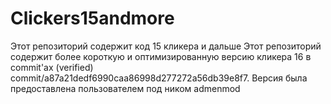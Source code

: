 # Clickers15andmore
Этот репозиторий содержит код 15 кликера и дальше
Этот репозиторий содержит более короткую и оптимизированную версию кликера 16 в commit'ах (verified) commit/a87a21dedf6990caa86998d277272a56db39e8f7. Версия была предоставлена пользователем под ником admenmod
